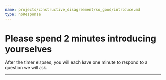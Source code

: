 ```yaml
---
name: projects/constructive_disagreement/so_good/introduce.md
type: noResponse
---
```


# Please spend 2 minutes introducing yourselves

After the timer elapses, you will each have one minute to respond to a question we will ask.

---
